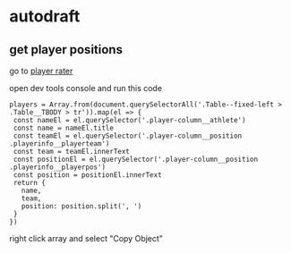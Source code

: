 # autodraft

## get player positions

go to [player rater](https://fantasy.espn.com/basketball/playerrater)

open dev tools console and run this code

```
players = Array.from(document.querySelectorAll('.Table--fixed-left > .Table__TBODY > tr')).map(el => {
 const nameEl = el.querySelector('.player-column__athlete')
 const name = nameEl.title
 const teamEl = el.querySelector('.player-column__position .playerinfo__playerteam')
 const team = teamEl.innerText
 const positionEl = el.querySelector('.player-column__position .playerinfo__playerpos')
 const position = positionEl.innerText
 return {
   name,
   team,
   position: position.split(', ')
 }
})
```

right click array and select "Copy Object"
